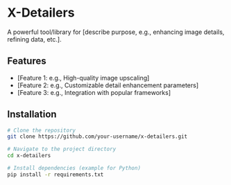 # X-Detailers

A powerful tool/library for [describe purpose, e.g., enhancing image details, refining data, etc.].

## Features
- [Feature 1: e.g., High-quality image upscaling]
- [Feature 2: e.g., Customizable detail enhancement parameters]
- [Feature 3: e.g., Integration with popular frameworks]

## Installation
```bash
# Clone the repository
git clone https://github.com/your-username/x-detailers.git

# Navigate to the project directory
cd x-detailers

# Install dependencies (example for Python)
pip install -r requirements.txt
